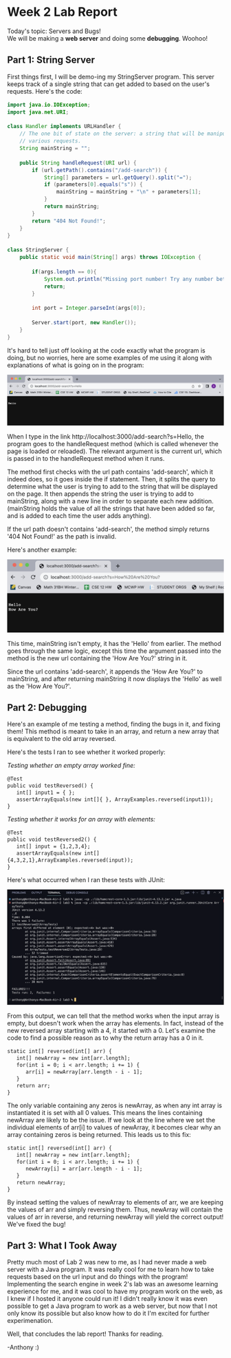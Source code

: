 # Week 2 Lab Report
Today's topic: Servers and Bugs!   
We will be making a **web server** and doing some **debugging**. Woohoo! 
   
## **Part 1: String Server**
First things first, I will be demo-ing my StringServer program. This server keeps track of a single string that can get added to based on the user's requests. Here's the code:    

~~~java
import java.io.IOException;
import java.net.URI;

class Handler implements URLHandler {
    // The one bit of state on the server: a string that will be manipulated by
    // various requests.
    String mainString = "";

    public String handleRequest(URI url) {
        if (url.getPath().contains("/add-search")) {
            String[] parameters = url.getQuery().split("=");
            if (parameters[0].equals("s")) {
                mainString = mainString + "\n" + parameters[1]; 
            }
            return mainString;
        }
        return "404 Not Found!";
    }
}

class StringServer {
    public static void main(String[] args) throws IOException {

        if(args.length == 0){
            System.out.println("Missing port number! Try any number between 1024 to 49151");
            return;
        }

        int port = Integer.parseInt(args[0]);

        Server.start(port, new Handler());
    }
}

~~~
    
It's hard to tell just off looking at the code exactly what the program is doing, but no worries, here are some examples of me using it along with explanations of what is going on in the program: 
    
![add-Hello](add-search-hello.png)
    
When I type in the link http://localhost:3000/add-search?s=Hello, the program goes to the handleRequest method (which is called whenever the page is loaded or reloaded). The relevant argument is the current url, which is passed in to the handleRequest method when it runs.   

The method first checks with the url path contains 'add-search', which it indeed does, so it goes inside the if statement. Then, it splits the query to determine what the user is trying to add to the string that will be displayed on the page. It then appends the string the user is trying to add to mainString, along with a new line in order to separate each new addition.    
(mainString holds the value of all the strings that have been added so far, and is added to each time the user adds anything).  

If the url path doesn't contains 'add-search', the method simply returns '404 Not Found!' as the path is invalid.    
   
Here's another example:   

![add-HowAreYou](add-howareyou.png)
    
This time, mainString isn't empty, it has the 'Hello' from earlier. The method goes through the same logic, except this time the argument passed into the method is the new url containing the 'How Are You?' string in it.   

Since the url contains 'add-search', it appends the 'How Are You?' to mainString, and after returning mainString it now displays the 'Hello' as well as the 'How Are You?'.
    
## **Part 2: Debugging**
Here's an example of me testing a method, finding the bugs in it, and fixing them! This method is meant to take in an array, and return a new array that is equivalent to the old array reversed.    
    
Here's the tests I ran to see whether it worked properly:   

*Testing whether an empty array worked fine:*
~~~
@Test
public void testReversed() {
   int[] input1 = { };
   assertArrayEquals(new int[]{ }, ArrayExamples.reversed(input1));
}
~~~
    
*Testing whether it works for an array with elements:*
~~~
@Test
public void testReversed2() {
   int[] input = {1,2,3,4};
   assertArrayEquals(new int[]{4,3,2,1},ArrayExamples.reversed(input));
}
~~~
   
Here's what occurred when I ran these tests with JUnit:  

![JUnit-Output](junit-output.png)
   
From this output, we can tell that the method works when the input array is empty, but doesn't work when the array has elements. In fact, instead of the new reversed array starting with a 4, it started with a 0. Let's examine the code to find a possible reason as to why the return array has a 0 in it.
   
~~~
static int[] reversed(int[] arr) {
   int[] newArray = new int[arr.length];
   for(int i = 0; i < arr.length; i += 1) {
      arr[i] = newArray[arr.length - i - 1];
   }
   return arr;
}
~~~
The only variable containing any zeros is newArray, as when any int array is instantiated it is set with all 0 values. This means the lines containing newArray are likely to be the issue. If we look at the line where we set the individual elements of arr[i] to values of newArray, it becomes clear why an array containing zeros is being returned. This leads us to this fix:

~~~
static int[] reversed(int[] arr) {
   int[] newArray = new int[arr.length];
   for(int i = 0; i < arr.length; i += 1) {
      newArray[i] = arr[arr.length - i - 1];
   }
   return newArray;
}
~~~

By instead setting the values of newArray to elements of arr, we are keeping the values of arr and simply reversing them. Thus, newArray will contain the values of arr in reverse, and returning newArray will yield the correct output! We've fixed the bug!
     
## **Part 3: What I Took Away**
Pretty much most of Lab 2 was new to me, as I had never made a web server with a Java program. It was really cool for me to learn how to take requests based on the url input and do things with the program! Implementing the search engine in week 2's lab was an awesome learning experience for me, and it was cool to have my program work on the web, as I knew if I hosted it anyone could run it! I didn't really know it was even possible to get a Java program to work as a web server, but now that I not only know its possible but also know how to do it I'm excited for further experimenation.   

Well, that concludes the lab report! Thanks for reading.

-Anthony :)
